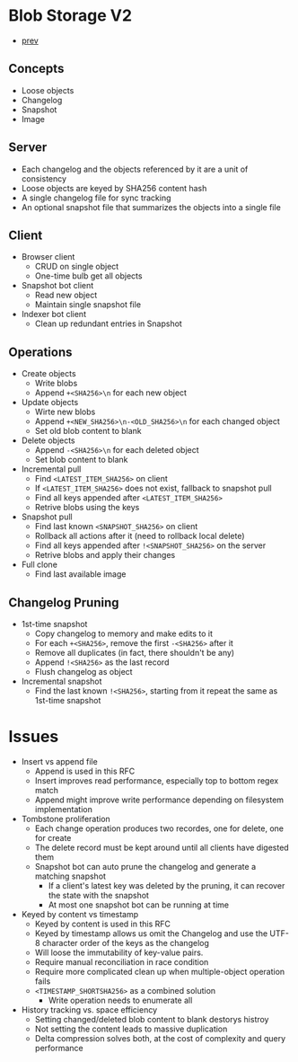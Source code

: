 # Blob Storage V2

- [prev](./RFC-20221031-alternative-blob-storage.md)

## Concepts

- Loose objects
- Changelog
- Snapshot
- Image

## Server

- Each changelog and the objects referenced by it are a unit of consistency
- Loose objects are keyed by SHA256 content hash
- A single changelog file for sync tracking
- An optional snapshot file that summarizes the objects into a single file

## Client

- Browser client
  - CRUD on single object
  - One-time bulb get all objects
- Snapshot bot client
  - Read new object
  - Maintain single snapshot file
- Indexer bot client
  - Clean up redundant entries in Snapshot

## Operations

- Create objects
  - Write blobs
  - Append `+<SHA256>\n` for each new object
- Update objects
  - Wirte new blobs
  - Append `+<NEW_SHA256>\n-<OLD_SHA256>\n` for each changed object
  - Set old blob content to blank
- Delete objects
  - Append `-<SHA256>\n` for each deleted object
  - Set blob content to blank
- Incremental pull
  - Find `<LATEST_ITEM_SHA256>` on client
  - If `<LATEST_ITEM_SHA256>` does not exist, fallback to snapshot pull
  - Find all keys appended after `<LATEST_ITEM_SHA256>`
  - Retrive blobs using the keys
- Snapshot pull
  - Find last known `<SNAPSHOT_SHA256>` on client
  - Rollback all actions after it (need to rollback local delete)
  - Find all keys appended after `!<SNAPSHOT_SHA256>` on the server
  - Retrive blobs and apply their changes
- Full clone
  - Find last available image

## Changelog Pruning

- 1st-time snapshot
  - Copy changelog to memory and make edits to it
  - For each `+<SHA256>`, remove the first `-<SHA256>` after it
  - Remove all duplicates (in fact, there shouldn't be any)
  - Append `!<SHA256>` as the last record
  - Flush changelog as object
- Incremental snapshot
  - Find the last known `!<SHA256>`, starting from it repeat the same as 1st-time snapshot

# Issues

- Insert vs append file
  - Append is used in this RFC
  - Insert improves read performance, especially top to bottom regex match
  - Append might improve write performance depending on filesystem implementation
- Tombstone proliferation
  - Each change operation produces two recordes, one for delete, one for create
  - The delete record must be kept around until all clients have digested them
  - Snapshot bot can auto prune the changelog and generate a matching snapshot
    - If a client's latest key was deleted by the pruning, it can recover the state with the snapshot
    - At most one snapshot bot can be running at time
- Keyed by content vs timestamp
  - Keyed by content is used in this RFC
  - Keyed by timestamp allows us omit the Changelog and use the UTF-8 character order of the keys as the changelog
  - Will loose the immutability of key-value pairs.
  - Require manual reconciliation in race condition
  - Require more complicated clean up when multiple-object operation fails
  - `<TIMESTAMP_SHORTSHA256>` as a combined solution
    - Write operation needs to enumerate all
- History tracking vs. space efficiency
  - Setting changed/deleted blob content to blank destorys histroy
  - Not setting the content leads to massive duplication
  - Delta compression solves both, at the cost of complexity and query performance
